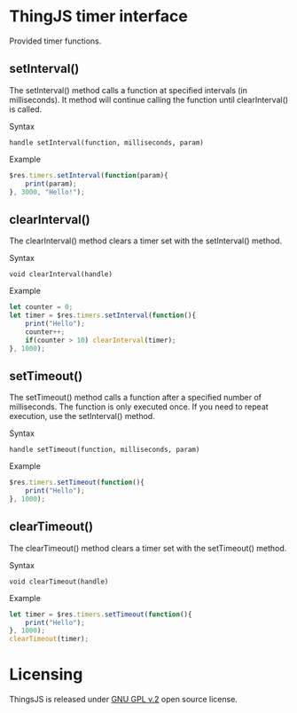 # ThingJS timer interface

Provided timer functions.

## setInterval()
The setInterval() method calls a function at specified intervals (in milliseconds).
It method will continue calling the function until clearInterval() is called.

Syntax
```text
handle setInterval(function, milliseconds, param)
```
Example
```js
$res.timers.setInterval(function(param){
    print(param);
}, 3000, "Hello!");
```

## clearInterval()
The clearInterval() method clears a timer set with the setInterval() method. 

Syntax
```text
void clearInterval(handle)
```
Example
```js
let counter = 0;
let timer = $res.timers.setInterval(function(){
    print("Hello");
    counter++;
    if(counter > 10) clearInterval(timer);
}, 1000);
```

## setTimeout()
The setTimeout() method calls a function after a specified number of milliseconds.
The function is only executed once. If you need to repeat execution, use the setInterval() method.

Syntax
```text
handle setTimeout(function, milliseconds, param)
```
Example
```js
$res.timers.setTimeout(function(){
    print("Hello");
}, 1000);
```

## clearTimeout()
The clearTimeout() method clears a timer set with the setTimeout() method. 

Syntax
```text
void clearTimeout(handle)
```
Example
```js
let timer = $res.timers.setTimeout(function(){
    print("Hello");
}, 1000);
clearTimeout(timer);
```


# Licensing

ThingsJS is released under
[GNU GPL v.2](http://www.gnu.org/licenses/old-licenses/gpl-2.0.html)
open source license.